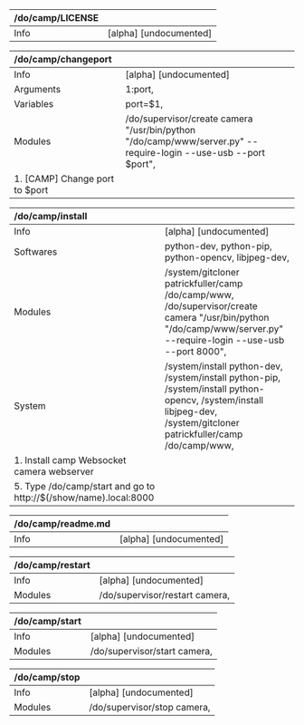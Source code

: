 | /do/camp/LICENSE   |                        |
|:-------------------|:-----------------------|
| Info               | [alpha] [undocumented] |

| /do/camp/changeport            |                                                                                                                  |
|:-------------------------------|:-----------------------------------------------------------------------------------------------------------------|
| Info                           | [alpha] [undocumented]                                                                                           |
| Arguments                      | 1:port,                                                                                                          |
| Variables                      | port=$1,                                                                                                         |
| Modules                        | /do/supervisor/create camera "/usr/bin/python "/do/camp/www/server.py" --require-login  --use-usb --port $port", |
| 1. [CAMP] Change port to $port |                                                                                                                  |

| /do/camp/install                                                 |                                                                                                                                                                        |
|:-----------------------------------------------------------------|:-----------------------------------------------------------------------------------------------------------------------------------------------------------------------|
| Info                                                             | [alpha] [undocumented]                                                                                                                                                 |
| Softwares                                                        | python-dev, python-pip, python-opencv, libjpeg-dev,                                                                                                                    |
| Modules                                                          | /system/gitcloner patrickfuller/camp /do/camp/www, /do/supervisor/create camera "/usr/bin/python "/do/camp/www/server.py" --require-login  --use-usb --port 8000",     |
| System                                                           | /system/install python-dev, /system/install python-pip, /system/install python-opencv, /system/install libjpeg-dev, /system/gitcloner patrickfuller/camp /do/camp/www, |
| 1. Install camp Websocket camera webserver                       |                                                                                                                                                                        |
| 5. Type /do/camp/start and go to http://$(/show/name).local:8000 |                                                                                                                                                                        |

| /do/camp/readme.md   |                        |
|:---------------------|:-----------------------|
| Info                 | [alpha] [undocumented] |

| /do/camp/restart   |                                |
|:-------------------|:-------------------------------|
| Info               | [alpha] [undocumented]         |
| Modules            | /do/supervisor/restart camera, |

| /do/camp/start   |                              |
|:-----------------|:-----------------------------|
| Info             | [alpha] [undocumented]       |
| Modules          | /do/supervisor/start camera, |

| /do/camp/stop   |                             |
|:----------------|:----------------------------|
| Info            | [alpha] [undocumented]      |
| Modules         | /do/supervisor/stop camera, |

